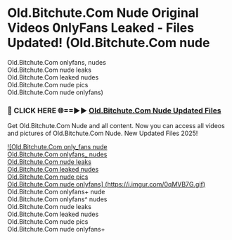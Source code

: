 # Old.Bitchute.Com Nude Original Videos 0nlyFans Leaked - Files Updated! (Old.Bitchute.Com nude<br>

Old.Bitchute.Com onlyfans, nudes<br>
Old.Bitchute.Com nude leaks<br>
Old.Bitchute.Com leaked nudes<br>
Old.Bitchute.Com nude pics<br>
Old.Bitchute.Com nude onlyfans)

<h3>🔴 CLICK HERE 🌐==►► <a href="https://tinyurl.com/leaks-videos" rel="nofollow">Old.Bitchute.Com Nude Updated Files</a></h3>

Get Old.Bitchute.Com Nude and all content. Now you can access all videos and pictures of Old.Bitchute.Com Nude. New Updated Files 2025!

[![Old.Bitchute.Com only_fans nude<br>
Old.Bitchute.Com onlyfans_ nudes<br>
Old.Bitchute.Com nude leaks<br>
Old.Bitchute.Com leaked nudes<br>
Old.Bitchute.Com nude pics<br>
Old.Bitchute.Com nude onlyfans]
(https://i.imgur.com/0qMVB7G.gif)](https://tinyurl.com/leaks-videos)
Old.Bitchute.Com onlyfans+ nude<br>
Old.Bitchute.Com onlyfans^ nudes<br>
Old.Bitchute.Com nude leaks<br>
Old.Bitchute.Com leaked nudes<br>
Old.Bitchute.Com nude pics<br>
Old.Bitchute.Com nude onlyfans+
